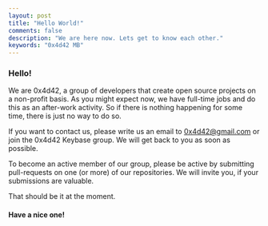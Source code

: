 ```yaml
---
layout: post
title: "Hello World!"
comments: false
description: "We are here now. Lets get to know each other."
keywords: "0x4d42 MB"
---
```


### Hello!

We are 0x4d42, a group of developers that create open source projects on a non-profit basis. As you might expect now, we have full-time jobs and do this as an after-work activity. So if there is nothing happening for some time, there is just no way to do so.

If you want to contact us, please write us an email to 0x4d42@gmail.com or join the 0x4d42 Keybase group. We will get back to you as soon as possible.

To become an active member of our group, please be active by submitting pull-requests on one (or more) of our repositories. We will invite you, if your submissions are valuable.


That should be it at the moment.


#### Have a nice one!
